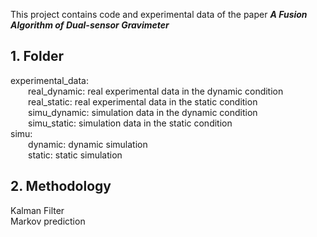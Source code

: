 This project contains code and experimental data of the paper ***A Fusion Algorithm of Dual-sensor Gravimeter***
## 1. Folder 
experimental_data:  
 &ensp;&ensp;&ensp;&ensp;real_dynamic: real experimental data in the dynamic condition  
 &ensp;&ensp;&ensp;&ensp;real_static: real experimental data in the static condition  
 &ensp;&ensp;&ensp;&ensp;simu_dynamic: simulation data in the dynamic condition  
 &ensp;&ensp;&ensp;&ensp;simu_static: simulation data in the static condition  
simu:  
&ensp;&ensp;&ensp;&ensp;dynamic: dynamic simulation  
&ensp;&ensp;&ensp;&ensp;static: static simulation  

## 2. Methodology
Kalman Filter  
Markov prediction


